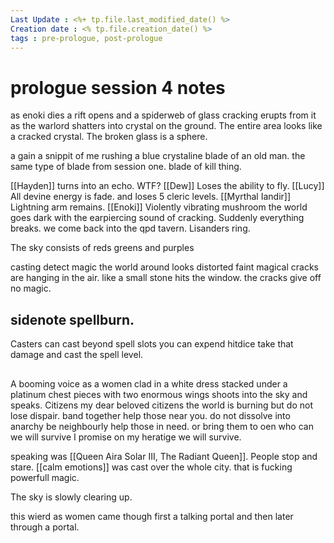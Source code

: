 ```yaml
---
Last Update : <%+ tp.file.last_modified_date() %>
Creation date : <% tp.file.creation_date() %>
tags : pre-prologue, post-prologue
---
```


# prologue  session 4 notes
as enoki dies a rift opens and a spiderweb of glass cracking erupts from it as the warlord shatters into crystal on the ground.  The entire area looks like a cracked crystal.  The broken glass is a sphere.  

a gain a snippit of me rushing a blue crystaline blade of an old man.  the same type of blade from session one. blade of kill thing. 

[[Hayden]] turns into an echo. WTF?
[[Dew]] Loses the ability to fly. 
[[Lucy]] All devine energy is fade. and loses 5 cleric levels.
[[Myrthal Iandir]] Lightning arm remains. 
[[Enoki]] Violently vibrating mushroom
the world goes dark with the earpiercing sound of cracking. Suddenly everything breaks. 
we come back into the qpd tavern.
Lisanders ring. 

The sky consists of reds greens and purples

casting detect magic the world around looks distorted faint magical cracks are hanging in the air. like a small stone hits the window.  the cracks give off no magic. 

## sidenote spellburn. 
Casters can cast beyond spell slots you can expend hitdice take that damage and cast the spell level. 

##
A booming voice as a women clad in a white dress stacked under a platinum chest pieces with two enormous wings shoots into the sky and speaks.
Citizens my dear beloved citizens the world is burning but do not lose dispair. band together help those near you. 
do not dissolve into anarchy be neighbourly help those in need. or bring them to oen who can 
we will survive I promise on my heratige we will survive. 

speaking was [[Queen Aira Solar III, The Radiant Queen]]. People stop and stare. [[calm emotions]] was cast over the whole city. that is fucking powerfull magic. 

The sky is slowly clearing up. 

this wierd as women came though first a talking portal and then later through a portal. 
